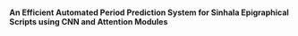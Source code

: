 #### An Efficient Automated Period Prediction System for Sinhala Epigraphical Scripts using CNN and Attention Modules
